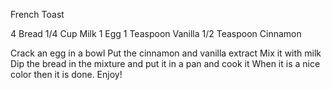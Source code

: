 French Toast

4 Bread
1/4 Cup Milk
1 Egg
1 Teaspoon Vanilla 
1/2 Teaspoon Cinnamon

Crack an egg in a bowl
Put the cinnamon and vanilla extract
Mix it with milk
Dip the bread in the mixture and put it in a pan and cook it
When it is a nice color then it is done.
Enjoy!
